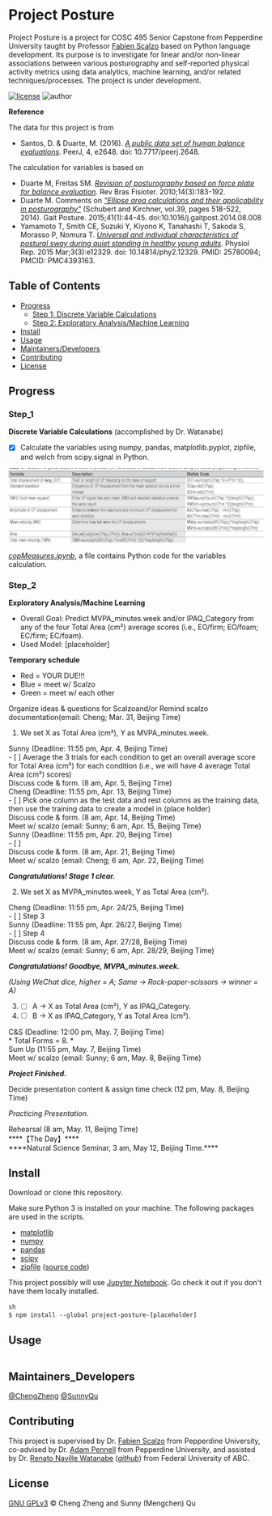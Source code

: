 # Project Posture

Project Posture is a project for COSC 495 Senior Capstone from Pepperdine University taught by Professor [Fabien Scalzo](http://web.cs.ucla.edu/~fab/) based on Python language development. Its purpose is to investigate for linear and/or non-linear associations between various posturography and self-reported physical activity metrics using data analytics, machine learning, and/or related techniques/processes. The project is under development.

[![license](https://img.shields.io/github/license/chengmeowz/project-posture.svg)](https://github.com/chengmeowz/project-posture/blob/main/LICENSE)
![author](https://img.shields.io/badge/Author-Cheng&Sunny-blue.svg)

**Reference**

The data for this project is from 
* Santos, D. & Duarte, M. (2016). [*A public data set of human balance evaluations*](https://peerj.com/articles/2648/). PeerJ, 4, e2648. doi: 10.7717/peerj.2648.

The calculation for variables is based on 
* Duarte M, Freitas SM. [*Revision of posturography based on force plate for balance evaluation*](http://www.scielo.br/pdf/rbfis/v14n3/en_03.pdf). Rev Bras Fisioter. 2010;14(3):183-192.
* Duarte M. Comments on [*"Ellipse area calculations and their applicability in posturography"*](http://citeseerx.ist.psu.edu/viewdoc/download?doi=10.1.1.659.1973&rep=rep1&type=pdf) (Schubert and Kirchner, vol.39, pages 518-522, 2014). Gait Posture. 2015;41(1):44-45. doi:10.1016/j.gaitpost.2014.08.008
* Yamamoto T, Smith CE, Suzuki Y, Kiyono K, Tanahashi T, Sakoda S, Morasso P, Nomura T. [*Universal and individual characteristics of postural sway during quiet standing in healthy young adults*](https://pubmed.ncbi.nlm.nih.gov/25780094/). Physiol Rep. 2015 Mar;3(3):e12329. doi: 10.14814/phy2.12329. PMID: 25780094; PMCID: PMC4393163.

## Table of Contents

- [Progress](#progress)
   	- [Step 1: Discrete Variable Calculations](#step_1)
   	- [Step 2: Exploratory Analysis/Machine Learning](#step_2)
- [Install](#install)
- [Usage](#usage)
- [Maintainers/Developers](#maintainers_developers)
- [Contributing](#contributing)
- [License](#license)

## Progress

### Step_1
**Discrete Variable Calculations** (accomplished by Dr. Watanabe)

- [X] Calculate the variables using numpy, pandas, matplotlib.pyplot, zipfile, and welch from scipy.signal in Python.

![alt text](https://github.com/chengmeowz/project-posture/blob/main/extra/variables_calculation.jpg?raw=true)

[*copMeasures.ipynb*](https://colab.research.google.com/drive/1oOHwtgAxazdcARhygBb5DLKYAf-HDTT8?usp=sharing#scrollTo=8MrFIHv6OpQu), a file contains Python code for the variables calculation.

### Step_2
**Exploratory Analysis/Machine Learning**

* Overall Goal: Predict MVPA_minutes.week and/or IPAQ_Category from any of the four Total Area (cm²) average scores (i.e., EO/firm; EO/foam; EC/firm; EC/foam).
* Used Model: [placeholder]

**Temporary schedule**
* <div class="text-red">Red = YOUR DUE!!!</div>
* <div class="text-blue">Blue = meet w/ Scalzo</div>
* <div class="text-green">Green = meet w/ each other</div>

<div class="text-blue">Organize ideas & questions for Scalzoand/or Remind scalzo documentation(email: Cheng; Mar. 31, Beijing Time)</div>

1. We set X as Total Area (cm²), Y as MVPA_minutes.week.

<div class="text-red">Sunny (Deadline: 11:55 pm, Apr. 4, Beijing Time)</div>
- [ ] Average the 3 trials for each condition to get an overall average score for Total Area (cm²) for each condition (i.e., we will have 4 average Total Area (cm²) scores) 
<div class="text-green">Discuss code & form. (8 am, Apr. 5, Beijing Time)</div>

<div class="text-red">Cheng (Deadline: 11:55 pm, Apr. 13, Beijing Time)</div>
- [ ] Pick one column as the test data and rest columns as the training data, then use the training data to create a model in (place holder)
<div class="text-green">Discuss code & form. (8 am, Apr. 14, Beijing Time)</div>
<div class="text-blue">Meet w/ scalzo (email: Sunny; 6 am, Apr. 15, Beijing Time)</div>

<div class="text-red">Sunny (Deadline: 11:55 pm, Apr. 20, Beijing Time)</div>
- [ ] 
<div class="text-green">Discuss code & form. (8 am, Apr. 21, Beijing Time)</div>
<div class="text-blue">Meet w/ scalzo (email: Cheng; 6 am, Apr. 22, Beijing Time)</div>

***Congratulations! Stage 1 clear.***

2. We set X as MVPA_minutes.week, Y as Total Area (cm²).

<div class="text-red">Cheng (Deadline: 11:55 pm, Apr. 24/25, Beijing Time)</div>
- [ ] Step 3

<div class="text-red">Sunny (Deadline: 11:55 pm, Apr. 26/27, Beijing Time)</div>
- [ ] Step 4
<div class="text-green">Discuss code & form. (8 am, Apr. 27/28, Beijing Time)</div>
<div class="text-blue">Meet w/ scalzo (email: Sunny; 6 am, Apr. 28/29, Beijing Time)</div>

***Congratulations! Goodbye, MVPA_minutes.week.***

*(Using WeChat dice, higher = A; Same -> Rock-paper-scissors -> winner = A)*

3. - [ ] A -> X as Total Area (cm²), Y as IPAQ_Category.
4. - [ ] B -> X as IPAQ_Category, Y as Total Area (cm²).
<div class="text-red">C&S (Deadline: 12:00 pm, May. 7, Beijing Time)</div>
* Total Forms = 8.
* <div class="text-green">Sum Up (11:55 pm, May. 7, Beijing Time)</div>
<div class="text-blue">Meet w/ scalzo (email: Sunny; 6 am, May. 8, Beijing Time)</div>

***Project Finished.***

<div class="text-green">Decide presentation content & assign time check (12 pm, May. 8, Beijing Time)</div>

*Practicing Presentation.*

<div class="text-green">Rehearsal (8 am, May. 11, Beijing Time)</div>

<div class="text-red">****【The Day】****</h3>
<div class="text-red">****Natural Science Seminar, 3 am, May 12, Beijing Time.****</div>

## Install

Download or clone this repository.

Make sure Python 3 is installed on your machine. The following packages are used in the scripts.

* [matplotlib](https://matplotlib.org/)
* [numpy](https://numpy.org/)
* [pandas](https://pandas.pydata.org/)
* [scipy](https://www.scipy.org/)
* [zipfile](https://docs.python.org/3/library/zipfile.html) ([source code](https://github.com/python/cpython/blob/3.9/Lib/zipfile.py))

This project possibly will use [Jupyter Notebook](https://jupyter.org/install). Go check it out if you don't have them locally installed.

```
sh
$ npm install --global project-posture-[placeholder]
```

## Usage

```
```

## Maintainers_Developers

[@ChengZheng](https://github.com/chengmeowz)
[@SunnyQu](https://github.com/suii-bit)

## Contributing

This project is supervised by Dr. [Fabien Scalzo](https://seaver.pepperdine.edu/academics/faculty/fabien-scalzo/) from Pepperdine University, co-advised by Dr. [Adam Pennell](https://seaver.pepperdine.edu/academics/faculty/adam-pennell/) from Pepperdine University, and assisted by Dr. [Renato Naville Watanabe](http://ebm.ufabc.edu.br/docentes/renato/) ([*github*](https://github.com/rnwatanabe)) from Federal University of ABC.

## License

[GNU GPLv3](LICENSE) © Cheng Zheng and Sunny (Mengchen) Qu
